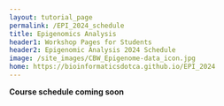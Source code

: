 ```yaml
---
layout: tutorial_page
permalink: /EPI_2024_schedule
title: Epigenomics Analysis
header1: Workshop Pages for Students
header2: Epigenomic Analysis 2024 Schedule
image: /site_images/CBW_Epigenome-data_icon.jpg
home: https://bioinformaticsdotca.github.io/EPI_2024
---
```

**Course schedule coming soon**
<!-- 
### Please Note
There will be an Amazon Web Services/Unix review session on October 10th from 10am to 3pm EST: the [schedule is here](https://bioinformaticsdotca.github.io/AWS_EPI23_Schedule) and the [material is here](https://bioinformaticsdotca.github.io/AWS_EPI23). It will be held on Zoom, is included in your registration fee, and is optional but highly recommended. The first module (10:10 - 11:10AM) will teach you how to connect to AWS so you can complete the workshop labs. We recommend all students attend this portion. The remaining sections will teach the basics of Unix and using the command line; we recommend that participants who do not have experience with the command line attend this portion.


| **Time (Eastern)** |                                      **Wednesday, October 11**                                       | **Time (Eastern)** |                                  **Thursday, October 12**                                  | **Time (Eastern)** |                                   **Friday, October 13**                                   |
| :----------------: | :--------------------------------------------------------------------------------------------------: | :----------------: | :----------------------------------------------------------------------------------------: | :----------------: | :----------------------------------------------------------------------------------------: |
|      **9:15**      |                             <font color="green">Virtual Arrivals</font>                              |      **9:45**      |                        <font color="green">Virtual Arrivals</font>                         |      **9:45**      |                        <font color="green">Virtual Arrivals</font>                         |
|      **9:30**      |                <font color="purple">Optional AWS connection review (Zhibin Lu)</font>                |
|     **10:00**      |                           <font color="purple">Welcome (Nia Hughes)</font>                           |     **10:00**      |    <font color="purple">Module 3: ChIP-seq Differential Analysis<br>(Edmund Su)</font>     |     **10:00**      | <font color="purple">Module 4: WGBS and analysis (Lab part 2 - Héctor Gálvez López)</font> |
|     **10:30**      | <font color="purple">Module 1: Introduction to ChIP sequencing and analysis<br>(Martin Hirst)</font> |     **11:00**      |                          <font color="green">Break (30min)</font>                          |     **12:00**      |                          <font color="green">Break (30min)</font>                          |
|     **11:30**      |                               <font color="green">Break (30min)</font>                               |     **11:30**      |   <font color="purple">Module 3: ChIP-seq Differential Analysis (Lab - Edmund Su)</font>   |     **12:30**      |        <font color="purple">Module 5: Downstream Analysis and Online Tools<br>(David Bujold)</font>        |
|     **12:00**      |      <font color="purple">Module 1: Compute setup, file format and QC (Lab - Edmund Su)</font>       |     **13:30**      |                           <font color="green">Break (1h)</font>                            |     **13:30**      |                    <font color="green">Break + Class Photo (1h)</font>                     |
|     **14:00**      |                                <font color="green">Break (1h)</font>                                |     **14:30**      |       <font color="purple">Module 4: WGBS and analysis<br>(Guillaume Bourque)</font>       |     **14:30**      |  <font color="purple">Module 5 - Downstream Analysis and Online Tools (Lab part 1 - David Bujold)</font>   |
|     **15:00**      |   <font color="purple">Module 2: Alignment, Peak Calling and Visulization<br>(Martin Hirst)</font>   |     **15:30**      |                          <font color="green">Break (30min)</font>                          |     **16:30**      |                          <font color="green">Break (30min)</font>                          |
|     **16:00**      |                               <font color="green">Break (30min)</font>                               |     **16:00**      | <font color="purple">Module 4: WGBS and analysis (Lab part 1 - Héctor Gálvez López)</font> |     **17:00**      |  <font color="purple">Module 5 - Downstream Analysis and Online Tools (Lab part 2 - David Bujold)</font>   |
|     **16:30**      |   <font color="purple">Module 2: Alignment, Peak Calling and Visulization (Lab - Edmund Su)</font>   |     **18:00**      |                          <font color="green">End of Day 2</font>                           |     **18:00**      |                    <font color="purple">Survey & Closing Remarks</font>                    |
|     **18:30**      |                               <font color="green">End of Day 1</font>                                |     **18:00**      |                          <font color="blue">Virtual Social</font>                          |     **18:30**      |                              <font color="green">End of Day 3                              | -->